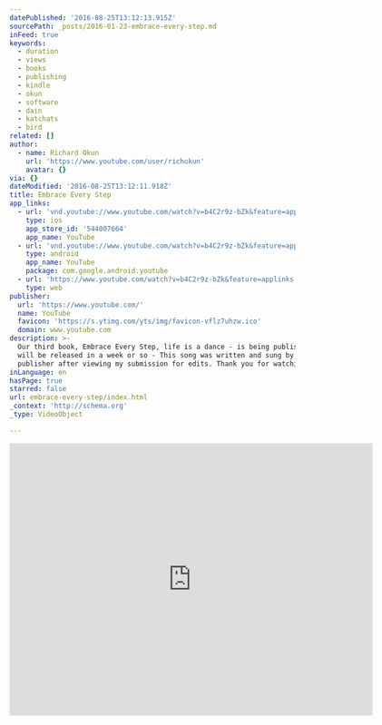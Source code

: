 ```yaml
---
datePublished: '2016-08-25T13:12:13.915Z'
sourcePath: _posts/2016-01-23-embrace-every-step.md
inFeed: true
keywords:
  - duration
  - views
  - books
  - publishing
  - kindle
  - okun
  - software
  - dain
  - katchats
  - bird
related: []
author:
  - name: Richard Okun
    url: 'https://www.youtube.com/user/richokun'
    avatar: {}
via: {}
dateModified: '2016-08-25T13:12:11.918Z'
title: Embrace Every Step
app_links:
  - url: 'vnd.youtube://www.youtube.com/watch?v=b4C2r9z-bZk&feature=applinks'
    type: ios
    app_store_id: '544007664'
    app_name: YouTube
  - url: 'vnd.youtube://www.youtube.com/watch?v=b4C2r9z-bZk&feature=applinks'
    type: android
    app_name: YouTube
    package: com.google.android.youtube
  - url: 'https://www.youtube.com/watch?v=b4C2r9z-bZk&feature=applinks'
    type: web
publisher:
  url: 'https://www.youtube.com/'
  name: YouTube
  favicon: 'https://s.ytimg.com/yts/img/favicon-vflz7uhzw.ico'
  domain: www.youtube.com
description: >-
  Our third book, Embrace Every Step, life is a dance - is being published and
  will be released in a week or so - This song was written and sung by my
  publisher after viewing my submission for edits. Thank you for watching.
inLanguage: en
hasPage: true
starred: false
url: embrace-every-step/index.html
_context: 'http://schema.org'
_type: VideoObject

---
```

<iframe src="https://cdn.embedly.com/widgets/media.html?src=https%3A%2F%2Fwww.youtube.com%2Fembed%2Fb4C2r9z-bZk%3Ffeature%3Doembed&amp;url=https%3A%2F%2Fwww.youtube.com%2Fwatch%3Fv%3Db4C2r9z-bZk&amp;image=https%3A%2F%2Fi.ytimg.com%2Fvi%2Fb4C2r9z-bZk%2Fhqdefault.jpg&amp;key=b7d04c9b404c499eba89ee7072e1c4f7&amp;type=text%2Fhtml&amp;schema=youtube" width="640" height="480" scrolling="no" frameborder="0" allowfullscreen="allowfullscreen" style=""></iframe>